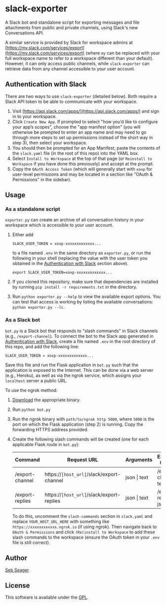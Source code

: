 # slack-exporter

A Slack bot and standalone script for exporting messages and file attachments from public and private channels, using Slack's new Conversations API.

A similar service is provided by Slack for workspace admins at [https://my.slack.com/services/export](https://my.slack.com/services/export) (where `my` can be replaced with your full workspace name to refer to a workspace different than your default). However, it can only access public channels, while `slack-exporter` can retrieve data from any channel accessible to your user account.

## Authentication with Slack

There are two ways to use `slack-exporter` (detailed below). Both require a Slack API token to be able to communicate with your workspace.

1. Visit [https://api.slack.com/apps/](https://api.slack.com/apps/) and sign in to your workspace.
2. Click `Create New App`. If prompted to select "how you’d like to configure your app’s scopes", choose the "app manifest option" (you will otherwise be prompted to enter an app name and may need to go through more steps to set up permissions instead of the short way in step 3), then select your workspace.
3. You should then be prompted for an App Manifest; paste the contents of the `slack.yaml` file (in the root of this repo) into the YAML box.
4. Select `Install to Workspace` at the top of that page (or `Reinstall to Workspace` if you have done this previously) and accept at the prompt.
5. Copy the `OAuth Access Token` (which will generally start with `xoxp` for user-level permissions and may be located in a section like "OAuth & Permissions" in the sidebar).

## Usage

### As a standalone script

`exporter.py` can create an archive of all conversation history in your workspace which is accessible to your user account.

1. Either add 

    ```text
    SLACK_USER_TOKEN = xoxp-xxxxxxxxxxxxx...
    ```
    
    to a file named `.env` in the same directory as `exporter.py`, or run the following in your shell (replacing the value with the user token you obtained in the [Authentication with Slack](#authentication-with-slack) section above).

    ```shell script
    export SLACK_USER_TOKEN=xoxp-xxxxxxxxxxxxx...
    ```

2. If you cloned this repository, make sure that dependencies are installed by running `pip install -r requirements.txt` in the directory.
3. Run `python exporter.py --help` to view the available export options. You can test that access is working by listing the available conversations: `python exporter.py --lc`.

### As a Slack bot

`bot.py` is a Slack bot that responds to "slash commands" in Slack channels (e.g., `/export-channel`). To connect the bot to the Slack app generated in [Authentication with Slack](#authentication-with-slack), create a file named `.env` in the root directory of this repo, and add the following line:

```text
SLACK_USER_TOKEN = xoxp-xxxxxxxxxxxxx...
``` 

Save this file and run the Flask application in `bot.py` such that the application is exposed to the Internet. This can be done via a web server (e.g., Heroku), as well as via the ngrok service, which assigns your `localhost` server a public URL.

To use the ngrok method:

1. [Download](https://ngrok.com/download) the appropriate binary.
2. Run `python bot.py`
3. Run the ngrok binary with `path/to/ngrok http 5000`, where `5000` is the port on which the Flask application (step 2) is running. Copy the forwarding HTTPS address provided.

4. Create the following slash commands will be created (one for each applicable Flask route in `bot.py`):

    | Command         | Request URL                               | Arguments    | Example Usage        |
    |-----------------|-------------------------------------------|--------------|----------------------|
    | /export-channel | https://`[host_url]`/slack/export-channel | json \| text | /export-channel text |
    | /export-replies | https://`[host_url]`/slack/export-replies | json \| text | /export-replies json |

    To do this, uncomment the `slash-commands` section in `slack.yaml` and replace `YOUR_HOST_URL_HERE` with something like `https://xxxxxxxxxxxx.ngrok.io` (if using ngrok). Then navigate back to `OAuth & Permissions` and click `(Re)install to Workspace` to add these slash commands to the workspace (ensure the OAuth token in your `.env` file is still correct).

## Author

[Seb Seager](https://github.com/sebseager)

## License

This software is available under the [GPL](LICENSE).
